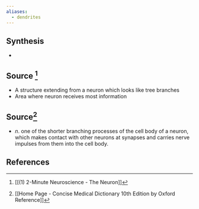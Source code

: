 ```yaml
---
aliases:
  - dendrites
---
```

## Synthesis
- 
## Source [^1]
- A structure extending from a neuron which looks like tree branches
- Area where neuron receives most information
## Source[^2]
- $n$. one of the shorter branching processes of the cell body of a neuron, which makes contact with other neurons at synapses and carries nerve impulses from them into the cell body.
## References

[^1]: [[(1) 2-Minute Neuroscience - The Neuron]]
[^2]: [[Home Page - Concise Medical Dictionary 10th Edition by Oxford Reference]]